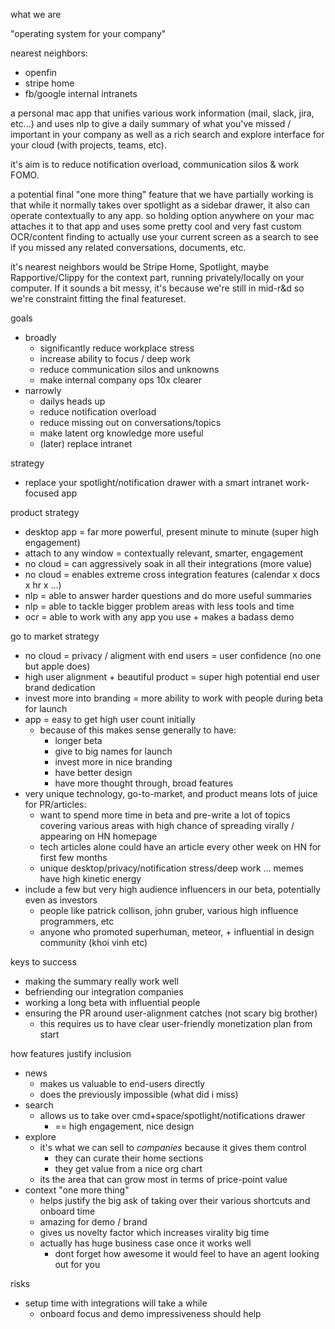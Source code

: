 what we are

"operating system for your company"

nearest neighbors:

* openfin
* stripe home
* fb/google internal intranets

a personal mac app that unifies various work information (mail, slack, jira, etc...) and uses nlp to give a daily summary of what you've missed / important in your company as well as a rich search and explore interface for your cloud (with projects, teams, etc).

it's aim is to reduce notification overload, communication silos & work FOMO.

a potential final "one more thing" feature that we have partially working is that while it normally takes over spotlight as a sidebar drawer, it also can operate contextually to any app. so holding option anywhere on your mac attaches it to that app and uses some pretty cool and very fast custom OCR/content finding to actually use your current screen as a search to see if you missed any related conversations, documents, etc.

it's nearest neighbors would be Stripe Home, Spotlight, maybe Rapportive/Clippy for the context part, running privately/locally on your computer. If it sounds a bit messy, it's because we're still in mid-r&d so we're constraint fitting the final featureset.

goals

* broadly
  * significantly reduce workplace stress
  * increase ability to focus / deep work
  * reduce communication silos and unknowns
  * make internal company ops 10x clearer
* narrowly
  * dailys heads up
  * reduce notification overload
  * reduce missing out on conversations/topics
  * make latent org knowledge more useful
  * (later) replace intranet

strategy

* replace your spotlight/notification drawer with a smart intranet work-focused app

product strategy

* desktop app = far more powerful, present minute to minute (super high engagement)
* attach to any window = contextually relevant, smarter, engagement
* no cloud = can aggressively soak in all their integrations (more value)
* no cloud = enables extreme cross integration features (calendar x docs x hr x ...)
* nlp = able to answer harder questions and do more useful summaries
* nlp = able to tackle bigger problem areas with less tools and time
* ocr = able to work with any app you use + makes a badass demo

go to market strategy

* no cloud = privacy / aligment with end users = user confidence (no one but apple does)
* high user alignment + beautiful product = super high potential end user brand dedication
* invest more into branding = more ability to work with people during beta for launch
* app = easy to get high user count initially
  * because of this makes sense generally to have:
    * longer beta
    * give to big names for launch
    * invest more in nice branding
    * have better design
    * have more thought through, broad features
* very unique technology, go-to-market, and product means lots of juice for PR/articles:
  * want to spend more time in beta and pre-write a lot of topics covering various areas with high chance of spreading virally / appearing on HN homepage
  * tech articles alone could have an article every other week on HN for first few months
  * unique desktop/privacy/notification stress/deep work ... memes have high kinetic energy
* include a few but very high audience influencers in our beta, potentially even as investors
  * people like patrick collison, john gruber, various high influence programmers, etc
  * anyone who promoted superhuman, meteor, + influential in design community (khoi vinh etc)

keys to success

* making the summary really work well
* befriending our integration companies
* working a long beta with influential people
* ensuring the PR around user-alignment catches (not scary big brother)
  * this requires us to have clear user-friendly monetization plan from start

how features justify inclusion

* news
  * makes us valuable to end-users directly
  * does the previously impossible (what did i miss)
* search
  * allows us to take over cmd+space/spotlight/notifications drawer
    * == high engagement, nice design
* explore
  * it's what we can sell to _companies_ because it gives them control
    * they can curate their home sections
    * they get value from a nice org chart
  * its the area that can grow most in terms of price-point value
* context "one more thing"
  * helps justify the big ask of taking over their various shortcuts and onboard time
  * amazing for demo / brand
  * gives us novelty factor which increases virality big time
  * actually has huge business case once it works well
    * dont forget how awesome it would feel to have an agent looking out for you

risks

* setup time with integrations will take a while
  * onboard focus and demo impressiveness should help
